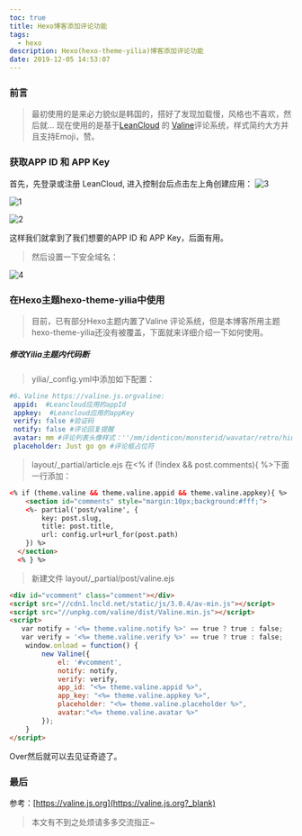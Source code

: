 ```yaml
---
toc: true
title: Hexo博客添加评论功能
tags:
  - hexo
description: Hexo(hexo-theme-yilia)博客添加评论功能
date: 2019-12-05 14:53:07
---
```



### 前言


>最初使用的是来必力貌似是韩国的，搭好了发现加载慢，风格也不喜欢，然后就...
>现在使用的是基于[LeanCloud](https://leancloud.cn?_blank) 的 [Valine](https://valine.js.org?_blank)评论系统，样式简约大方并且支持Emoji，赞。

### 获取APP ID 和 APP Key

首先，先登录或注册 LeanCloud, 进入控制台后点击左上角创建应用：
![3](3.jpg)

<!--more-->

![1](1.jpg)

![2](2.jpg)


这样我们就拿到了我们想要的APP ID 和 APP Key，后面有用。
>然后设置一下安全域名：

![4](4.jpg)

### 在Hexo主题hexo-theme-yilia中使用

>目前，已有部分Hexo主题内置了Valine 评论系统，但是本博客所用主题hexo-theme-yilia还没有被覆盖，下面就来详细介绍一下如何使用。

##### 修改Yilia主题内代码断

>yilia/_config.yml中添加如下配置：

```yml
#6、Valine https://valine.js.orgvaline: 
 appid:  #Leancloud应用的appId
 appkey:  #Leancloud应用的appKey
 verify: false #验证码
 notify: false #评论回复提醒
 avatar: mm #评论列表头像样式：''/mm/identicon/monsterid/wavatar/retro/hide
 placeholder: Just go go #评论框占位符
```

>layout/_partial/article.ejs 
>在<% if (!index && post.comments){ %>下面一行添加：



```html
<% if (theme.valine && theme.valine.appid && theme.valine.appkey){ %>
    <section id="comments" style="margin:10px;background:#fff;">
    <%- partial('post/valine', {
        key: post.slug,
        title: post.title,
        url: config.url+url_for(post.path)
    }) %>
  </section>
  <% } %>
```

>新建文件 layout/_partial/post/valine.ejs 
```html
<div id="vcomment" class="comment"></div> 
<script src="//cdn1.lncld.net/static/js/3.0.4/av-min.js"></script>
<script src="//unpkg.com/valine/dist/Valine.min.js"></script>
<script>
   var notify = '<%= theme.valine.notify %>' == true ? true : false;
   var verify = '<%= theme.valine.verify %>' == true ? true : false;
    window.onload = function() {
        new Valine({
            el: '#vcomment',
            notify: notify,
            verify: verify,
            app_id: "<%= theme.valine.appid %>",
            app_key: "<%= theme.valine.appkey %>",
            placeholder: "<%= theme.valine.placeholder %>",
            avatar:"<%= theme.valine.avatar %>"
        });
    }
</script>
```
Over然后就可以去见证奇迹了。
### 最后
参考：[https://valine.js.org](https://valine.js.org?_blank)

>本文有不到之处烦请多多交流指正~

